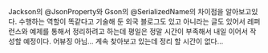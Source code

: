 Jackson의 @JsonProperty와 Gson의 @SerializedName의 차이점을 알아보고있다. 수행하는 역할이 똑같다고 기술해 둔 외국 블로그도 있고 아니라는 글도 있어서 레퍼런스와 예제를 통해서 정리하려고 하는데 평일은 정말 시간이 부족해서 내일 이어서 작성할 예정이다. 어뷰징 아님... 계속 찾아보고 있는데 정리 할 시간이 없다...